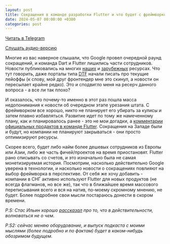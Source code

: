 ```yaml
---
layout: post
title: Сокращения в команде разработки Flutter и что будет с фреймворком дальше
date: 2024-05-07 00:00:00 +0300
categories: post
---
```


[Читать в Telegram](https://t.me/fluttermiddlepodcast/202)

[Слушать аудио-версию](https://music.yandex.ru/album/23735163/track/125900389)

Многие из вас наверное слышали, что Google провел очередной раунд сокращений, и команда Dart и Flutter лишились части
сотрудников. Новости публиковались на
многих [наших](https://apptractor.ru/develop/google-provodit-sokrascheniya-v-komandah-flutter-dart-i-python.html)
и [зарубежных](https://www.google.com/url?sa=t&source=web&rct=j&opi=89978449&url=https://techcrunch.com/2024/05/01/google-lays-off-staff-from-flutter-dart-python-weeks-before-its-developer-conference/&ved=2ahUKEwjnx8TCpPmFAxV0KRAIHSjbDJsQFnoECCAQAQ&usg=AOvVaw0VKorX9FtdARvk-yg3c6-j)
ресурсах. Что тут говорить, даже порталы
типа [DTF](https://dtf.ru/u/117854-iopsil-mopsil/2648763-massovye-sokrasheniya-komand-v-gugle) начали писать про текущие
лейоффы (к слову, мой друг фронтендер мне это скинул, а новости он пересылает крайне редко). Это и сподвигло меня на
ресерч данного вопроса - а все ли так плохо?

И оказалось, что почему-то именно в этот раз пошла масса недопонимания к новости об очередном этапе урезания штата. С
фреймворком все хорошо, никто не планирует его убирать за кулисы и затем плавно избавляться. Развитие идет по тому же
намеченному плану, как и планировалось ранее - это не мои догадки,
а [комментарии официальных продактов в команде Flutter](https://twitter.com/MiSvTh/status/1785767966815985893).
Сокращения на Западе были и будут, но компании не планируют закрываться - они просто оптимизируют ресурсы.

Скорее всего, будет либо найм более дешевых сотрудников из Европы или Азии, либо же часть фичей/проектов на время
приостановят. Flutter рано списывать со счетов, и это изначально была не самая монетизируемая история. Посмотрим,
насколько действительно Google уверена в технологии, и насколько новости о сокращениях повлияют на выбор фреймворка в
перспективе. От себя же хочу добавить - компании в СНГ активно используют Flutter для новых продуктов (не всегда
флагманов, но все же), так что в ближайшее время массового переписывания всего и вся на натив, по-моему скромному
мнению, не будет. Более подробнее свои мысли постараюсь донести в скором времени.

*P.S: Стас Ильин хорошо [рассказал](https://www.youtube.com/watch?v=gRsi-wvGefQ) про то, что в действительности,
волноваться не о чем.*

*P.S2: сейчас меняю оборудование, и выпуск подкаста с моими мыслями (более подробно и по фактам) будет в каком-нибудь
обозримом будущем.*
